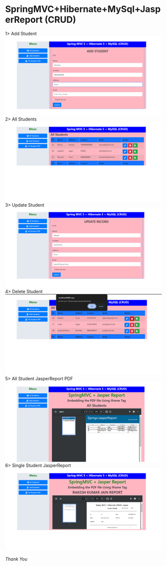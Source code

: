 <h1>SpringMVC+Hibernate+MySql+JasperReport (CRUD)</h1>
1> Add Student</br>
<img src="https://raw.githubusercontent.com/rakeshjain1111/SpringMVC-Hibernate-CRUD-JasperReport/main/image/Screenshot%20(2).png" alt="Add Student"/><br>
2> All Students
<img src="https://raw.githubusercontent.com/rakeshjain1111/SpringMVC-Hibernate-CRUD-JasperReport/main/image/Screenshot%20(4).png" alt="All Students"/><br>
3> Update Student
<img src="https://raw.githubusercontent.com/rakeshjain1111/SpringMVC-Hibernate-CRUD-JasperReport/main/image/Screenshot%20(5).png" alt="Update Student"/><br>
4> Delete Student
<img src="https://raw.githubusercontent.com/rakeshjain1111/SpringMVC-Hibernate-CRUD-JasperReport/main/image/Screenshot%20(6).png" alt="Delete Student"/><br>
5> All Student JasperReport PDF
<img src="https://raw.githubusercontent.com/rakeshjain1111/SpringMVC-Hibernate-CRUD-JasperReport/main/image/Screenshot%20(9).png" alt="All Student JasperReport PDF"/><br>
6> Single Student JasperReport
<img src="https://raw.githubusercontent.com/rakeshjain1111/SpringMVC-Hibernate-CRUD-JasperReport/main/image/Screenshot%20(8).png" alt="Single Student JasperReport"/><br>

<h6>Thank You</h6>
